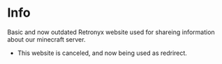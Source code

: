 # Info
Basic and now outdated Retronyx website used for shareing information about our minecraft server.
- This website is canceled, and now being used as redrirect.
